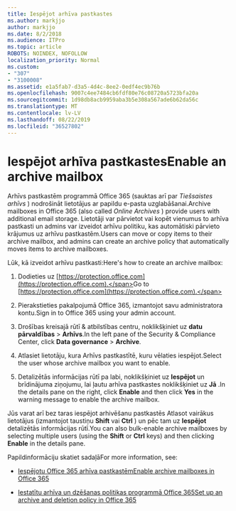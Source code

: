 ```yaml
---
title: Iespējot arhīva pastkastes
ms.author: markjjo
author: markjjo
ms.date: 8/2/2018
ms.audience: ITPro
ms.topic: article
ROBOTS: NOINDEX, NOFOLLOW
localization_priority: Normal
ms.custom:
- "307"
- "3100008"
ms.assetid: e1a5fab7-d3a5-4d4c-8ee2-0edf4ec9b76b
ms.openlocfilehash: 9007c4ee7484cb6fdf80e76c08720a5723bfa20a
ms.sourcegitcommit: 1d98db8acb9959aba3b5e308a567ade6b62da56c
ms.translationtype: MT
ms.contentlocale: lv-LV
ms.lasthandoff: 08/22/2019
ms.locfileid: "36527802"
---
```

# <a name="enable-an-archive-mailbox"></a><span data-ttu-id="9974a-102">Iespējot arhīva pastkastes</span><span class="sxs-lookup"><span data-stu-id="9974a-102">Enable an archive mailbox</span></span>

<span data-ttu-id="9974a-103">Arhīvs pastkastēm programmā Office 365 (sauktas arī par *Tiešsaistes arhīvs* ) nodrošināt lietotājus ar papildu e-pasta uzglabāšanai.</span><span class="sxs-lookup"><span data-stu-id="9974a-103">Archive mailboxes in Office 365 (also called  *Online Archives*  ) provide users with additional email storage.</span></span> <span data-ttu-id="9974a-104">Lietotāji var pārvietot vai kopēt vienumus to arhīva pastkasti un admins var izveidot arhīvu politiku, kas automātiski pārvieto krājumus uz arhīvu pastkastēm.</span><span class="sxs-lookup"><span data-stu-id="9974a-104">Users can move or copy items to their archive mailbox, and admins can create an archive policy that automatically moves items to archive mailboxes.</span></span>
  
<span data-ttu-id="9974a-105">Lūk, kā izveidot arhīvu pastkasti:</span><span class="sxs-lookup"><span data-stu-id="9974a-105">Here's how to create an archive mailbox:</span></span>
  
1. <span data-ttu-id="9974a-106">Dodieties uz [https://protection.office.com](https://protection.office.com).</span><span class="sxs-lookup"><span data-stu-id="9974a-106">Go to [https://protection.office.com](https://protection.office.com).</span></span>

2. <span data-ttu-id="9974a-107">Pierakstieties pakalpojumā Office 365, izmantojot savu administratora kontu.</span><span class="sxs-lookup"><span data-stu-id="9974a-107">Sign in to Office 365 using your admin account.</span></span>

3. <span data-ttu-id="9974a-108">Drošības kreisajā rūtī &amp; atbilstības centru, noklikšķiniet uz **datu pārvaldības** \> **Arhīvs**.</span><span class="sxs-lookup"><span data-stu-id="9974a-108">In the left pane of the Security &amp; Compliance Center, click **Data governance** \> **Archive**.</span></span>

4. <span data-ttu-id="9974a-109">Atlasiet lietotāju, kura Arhīvs pastkastītē, kuru vēlaties iespējot.</span><span class="sxs-lookup"><span data-stu-id="9974a-109">Select the user whose archive mailbox you want to enable.</span></span>

5. <span data-ttu-id="9974a-110">Detalizētās informācijas rūtī pa labi, noklikšķiniet uz **Iespējot** un brīdinājuma ziņojumu, lai ļautu arhīva pastkastes noklikšķiniet uz **Jā** .</span><span class="sxs-lookup"><span data-stu-id="9974a-110">In the details pane on the right, click **Enable** and then click **Yes** in the warning message to enable the archive mailbox.</span></span>

<span data-ttu-id="9974a-111">Jūs varat arī bez taras iespējot arhivēšanu pastkastēs Atlasot vairākus lietotājus (izmantojot taustiņu **Shift** vai **Ctrl** ) un pēc tam uz **Iespējot** detalizētās informācijas rūtī.</span><span class="sxs-lookup"><span data-stu-id="9974a-111">You can also bulk-enable archive mailboxes by selecting multiple users (using the **Shift** or **Ctrl** keys) and then clicking **Enable** in the details pane.</span></span>
  
<span data-ttu-id="9974a-112">Papildinformāciju skatiet sadaļā</span><span class="sxs-lookup"><span data-stu-id="9974a-112">For more information, see:</span></span>
  
- [<span data-ttu-id="9974a-113">Iespējotu Office 365 arhīva pastkastēm</span><span class="sxs-lookup"><span data-stu-id="9974a-113">Enable archive mailboxes in Office 365</span></span>](https://support.office.com/article/enable-archive-mailboxes-in-the-office-365-security-compliance-center-268a109e-7843-405b-bb3d-b9393b2342ce)

- [<span data-ttu-id="9974a-114">Iestatītu arhīva un dzēšanas politikas programmā Office 365</span><span class="sxs-lookup"><span data-stu-id="9974a-114">Set up an archive and deletion policy in Office 365</span></span>](https://support.office.com/article/Set-up-an-archive-and-deletion-policy-for-mailboxes-in-your-Office-365-organization-ec3587e4-7b4a-40fb-8fb8-8aa05aeae2ce)
